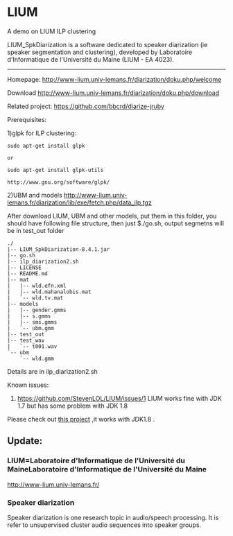 LIUM
====


A demo on LIUM ILP clustering

LIUM_SpkDiarization is a software dedicated to speaker diarization (ie speaker segmentation and clustering), developed by Laboratoire d'Informatique de l'Université du Maine (LIUM - EA 4023).


-------------------------------------------------------------------------
Homepage:
  http://www-lium.univ-lemans.fr/diarization/doku.php/welcome

Download
  http://www-lium.univ-lemans.fr/diarization/doku.php/download

Related project:
  https://github.com/bbcrd/diarize-jruby


Prerequisites:

  1)glpk for ILP clustering:
  
    sudo apt-get install glpk
    
    or
    
    sudo apt-get install glpk-utils
    
    http://www.gnu.org/software/glpk/
    

  2)UBM and models
    http://www-lium.univ-lemans.fr/diarization/lib/exe/fetch.php/data_ilp.tgz


After download LIUM, UBM and other models, put them in this folder, you should have following file structure, then just  $./go.sh, output segmetns will be in test_out folder 
```
./
|-- LIUM_SpkDiarization-8.4.1.jar
|-- go.sh
|-- ilp_diarization2.sh
|-- LICENSE
|-- README.md
|-- mat
|   |-- wld.efn.xml
|   |-- wld.mahanalobis.mat
|   `-- wld.tv.mat
|-- models
|   |-- gender.gmms
|   |-- s.gmms
|   |-- sms.gmms
|   `-- ubm.gmm
|-- test_out
|-- test_wav
|   `-- t001.wav
`-- ubm
    `-- wld.gmm
```

Details are in ilp_diarization2.sh


Known issues:

1) https://github.com/StevenLOL/LIUM/issues/1  LIUM works fine with JDK 1.7 but has some problem with JDK 1.8

Please check out [this project](https://github.com/ahmetaa/lium-diarization) ,it works with JDK1.8 .

## Update:

### LIUM=Laboratoire d'Informatique de l'Université du MaineLaboratoire d'Informatique de l'Université du Maine



http://www-lium.univ-lemans.fr/


### Speaker diarization
Speaker diarization is one research topic in audio/speech processing. It is refer to unsupervised cluster audio sequences into speaker groups.
